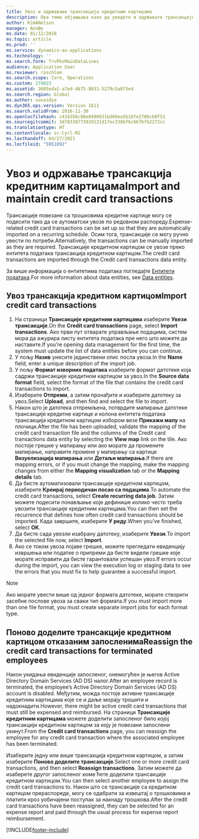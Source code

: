 ```yaml
---
title: Увоз и одржавање трансакција кредитним картицама
description: Ова тема објашњава како да уведете и одржавате трансакције кредитне картице повезане са трошковима. Ове трансакције се могу подесити тако да се аутоматски увозе по редовном распореду или се могу ручно увести по потреби.
author: KimANelson
manager: AnnBe
ms.date: 01/12/2018
ms.topic: article
ms.prod: ''
ms.service: dynamics-ax-applications
ms.technology: ''
ms.search.form: TrvPbsMainDataLines
audience: Application User
ms.reviewer: roschlom
ms.search.scope: Core, Operations
ms.custom: 274023
ms.assetid: 3605eda1-a7ed-4675-8031-5279c5a8f5e4
ms.search.region: Global
ms.author: suvaidya
ms.dyn365.ops.version: Version 1611
ms.search.validFrom: 2016-11-30
ms.openlocfilehash: c434356c08e8490931bd60ea5b10fe2706cb0f51
ms.sourcegitcommit: 3d78338773929121d17ec3386f6cb67bfb2272cc
ms.translationtype: HT
ms.contentlocale: sr-Cyrl-RS
ms.lasthandoff: 04/27/2021
ms.locfileid: "5951092"
---
```

# <a name="import-and-maintain-credit-card-transactions"></a><span data-ttu-id="cc7e9-104">Увоз и одржавање трансакција кредитним картицама</span><span class="sxs-lookup"><span data-stu-id="cc7e9-104">Import and maintain credit card transactions</span></span>

<span data-ttu-id="cc7e9-105">Трансакције повезане са трошковима кредитне картице могу се подесити тако да се аутоматски увозе по редовном распореду.</span><span class="sxs-lookup"><span data-stu-id="cc7e9-105">Expense-related credit card transactions can be set up so that they are automatically imported on a recurring schedule.</span></span> <span data-ttu-id="cc7e9-106">Осим тога, трансакције се могу ручно увести по потреби.</span><span class="sxs-lookup"><span data-stu-id="cc7e9-106">Alternatively, the transactions can be manually imported as they are required.</span></span> <span data-ttu-id="cc7e9-107">Трансакције кредитном картицом се увозе преко ентитета података трансакција кредитном картицом.</span><span class="sxs-lookup"><span data-stu-id="cc7e9-107">The credit card transactions are imported through the Credit card transactions data entity.</span></span>

<span data-ttu-id="cc7e9-108">За више информација о ентитетима података погледајте [Ентитети података](/dynamics365/fin-ops-core/dev-itpro/data-entities/data-entities).</span><span class="sxs-lookup"><span data-stu-id="cc7e9-108">For more information about data entities, see [Data entities](/dynamics365/fin-ops-core/dev-itpro/data-entities/data-entities).</span></span>

## <a name="import-credit-card-transactions"></a><span data-ttu-id="cc7e9-109">Увоз трансакција кредитном картицом</span><span class="sxs-lookup"><span data-stu-id="cc7e9-109">Import credit card transactions</span></span>

1. <span data-ttu-id="cc7e9-110">На страници **Трансакције кредитним картицама** изаберите **Увези трансакције**.</span><span class="sxs-lookup"><span data-stu-id="cc7e9-110">On the **Credit card transactions** page, select **Import transactions**.</span></span> <span data-ttu-id="cc7e9-111">Ако први пут отварате управљање подацима, систем мора да ажурира листу ентитета података пре него што можете да наставите.</span><span class="sxs-lookup"><span data-stu-id="cc7e9-111">If you’re opening data management for the first time, the system must update the list of data entities before you can continue.</span></span>
2. <span data-ttu-id="cc7e9-112">У пољу **Назив** унесите јединствени опис посла увоза.</span><span class="sxs-lookup"><span data-stu-id="cc7e9-112">In the **Name** field, enter a unique description of the import job.</span></span>
3. <span data-ttu-id="cc7e9-113">У пољу **Формат изворних података** изаберите формат датотеке која садржи трансакције кредитном картицом за увоз.</span><span class="sxs-lookup"><span data-stu-id="cc7e9-113">In the **Source data format** field, select the format of the file that contains the credit card transactions to import.</span></span>
4. <span data-ttu-id="cc7e9-114">Изаберите **Отпреми**, а затим пронађите и изаберите датотеку за увоз.</span><span class="sxs-lookup"><span data-stu-id="cc7e9-114">Select **Upload**, and then find and select the file to import.</span></span>
5. <span data-ttu-id="cc7e9-115">Након што је датотека отпремљена, потврдите мапирање датотеке трансакције кредитне картице и колона ентитета података трансакција кредитном картицом избором везе **Прикажи мапу** на плочици.</span><span class="sxs-lookup"><span data-stu-id="cc7e9-115">After the file has been uploaded, validate the mapping of the credit card transaction file and the columns of the Credit card transactions data entity by selecting the **View map** link on the tile.</span></span> <span data-ttu-id="cc7e9-116">Ако постоје грешке у мапирању или ако морате да промените мапирање, направите промене у мапирању са картице **Визуелизација мапирања** или **Детаљи мапирања**.</span><span class="sxs-lookup"><span data-stu-id="cc7e9-116">If there are mapping errors, or if you must change the mapping, make the mapping changes from either the **Mapping visualization** tab or the **Mapping details** tab.</span></span>
6. <span data-ttu-id="cc7e9-117">Да бисте аутоматизовали трансакције кредитном картицом, изаберите **Креирај периодичан посао са подацима**.</span><span class="sxs-lookup"><span data-stu-id="cc7e9-117">To automate the credit card transactions, select **Create recurring data job**.</span></span> <span data-ttu-id="cc7e9-118">Затим можете подесити понављање које дефинише колико често треба увозити трансакције кредитним картицама.</span><span class="sxs-lookup"><span data-stu-id="cc7e9-118">You can then set the recurrence that defines how often credit card transactions should be imported.</span></span> <span data-ttu-id="cc7e9-119">Када завршите, изаберите **У реду**.</span><span class="sxs-lookup"><span data-stu-id="cc7e9-119">When you’ve finished, select **OK**.</span></span>
7. <span data-ttu-id="cc7e9-120">Да бисте сада увезли изабрану датотеку, изаберите **Увези**.</span><span class="sxs-lookup"><span data-stu-id="cc7e9-120">To import the selected file now, select **Import**.</span></span>
8. <span data-ttu-id="cc7e9-121">Ако се током увоза појаве грешке, можете прегледати евиденцију извршења или податке о припреми да бисте видели грешке које морате исправити да бисте гарантовали успешан увоз.</span><span class="sxs-lookup"><span data-stu-id="cc7e9-121">If errors occur during the import, you can view the execution log or staging data to see the errors that you must fix to help guarantee a successful import.</span></span>

> [!NOTE]
> <span data-ttu-id="cc7e9-122">Ако морате увести више од једног формата датотеке, морате створити засебне послове увоза за сваки тип формата.</span><span class="sxs-lookup"><span data-stu-id="cc7e9-122">If you must import more than one file format, you must create separate import jobs for each format type.</span></span>

## <a name="reassign-the-credit-card-transactions-for-terminated-employees"></a><span data-ttu-id="cc7e9-123">Поново доделите трансакције кредитном картицом отказаним запосленима</span><span class="sxs-lookup"><span data-stu-id="cc7e9-123">Reassign the credit card transactions for terminated employees</span></span>

<span data-ttu-id="cc7e9-124">Након укидања евиденције запосленог, онемогућен је његов Active Directory Domain Services (AD DS) налог.</span><span class="sxs-lookup"><span data-stu-id="cc7e9-124">After an employee record is terminated, the employee’s Active Directory Domain Services (AD DS) account is disabled.</span></span> <span data-ttu-id="cc7e9-125">Међутим, можда постоје активне трансакције кредитним картицама које се и даље морају трошити и надокнадити.</span><span class="sxs-lookup"><span data-stu-id="cc7e9-125">However, there might be active credit card transactions that must still be expensed and reimbursed.</span></span> <span data-ttu-id="cc7e9-126">На страници **Трансакције кредитним картицама** можете доделити запосленог било којој трансакцији кредитном картицом за коју је повезани запослени укинут.</span><span class="sxs-lookup"><span data-stu-id="cc7e9-126">From the **Credit card transactions** page, you can reassign the employee for any credit card transaction where the associated employee has been terminated.</span></span>

<span data-ttu-id="cc7e9-127">Изаберите једну или више трансакција кредитном картицом, а затим изаберите **Поново доделите трансакције**.</span><span class="sxs-lookup"><span data-stu-id="cc7e9-127">Select one or more credit card transactions, and then select **Reassign transactions**.</span></span> <span data-ttu-id="cc7e9-128">Затим можете да изаберете другог запосленог коме ћете доделити трансакције кредитном картицом.</span><span class="sxs-lookup"><span data-stu-id="cc7e9-128">You can then select another employee to assign the credit card transactions to.</span></span> <span data-ttu-id="cc7e9-129">Након што се трансакције са кредитном картицом прераспореде, могу се одабрати за извештај о трошковима и платити кроз уобичајени поступак за накнаду трошкова.</span><span class="sxs-lookup"><span data-stu-id="cc7e9-129">After the credit card transactions have been reassigned, they can be selected for an expense report and paid through the usual process for expense report reimbursement.</span></span>


[!INCLUDE[footer-include](../includes/footer-banner.md)]